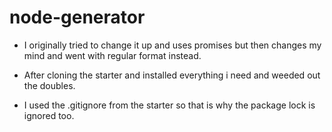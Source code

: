 # node-generator

* I originally tried to change it up and uses promises but then changes my mind and went with regular format instead.

* After cloning the starter and installed everything i need and weeded out the doubles.

* I used the .gitignore from the starter so that is why the package lock is ignored too.
